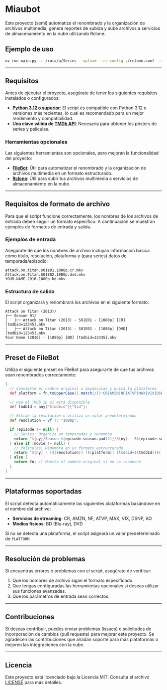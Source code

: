 # Miaubot

Este proyecto (semi) automatiza el renombrado y la organización de archivos multimedia, genera reportes de subida y sube archivos a servicios de almacenamiento en la nube utilizando Rclone.

## Ejemplo de uso

```bash
uv run main.py -i /ruta/a/Series --upload --rc-config ./rclone.conf --rc-args="--fast-list" --rc-remote myRemote --dry-run
```

---

## Requisitos

Antes de ejecutar el proyecto, asegúrate de tener los siguientes requisitos instalados o configurados:

- **[Python 3.12 o superior](https://www.python.org/)**: El script es compatible con Python 3.12 o versiones más recientes, lo cual es recomendado para un mejor rendimiento y compatibilidad.
- **Una clave válida de [TMDb API](https://www.themoviedb.org/settings/api)**: Necesaria para obtener los pósters de series y películas.

### Herramientas opcionales
Las siguientes herramientas son opcionales, pero mejoran la funcionalidad del proyecto:

- **[FileBot](https://www.filebot.net/)**: Útil para automatizar el renombrado y la organización de archivos multimedia en un formato estructurado.
- **[Rclone](https://rclone.org/)**: Útil para subir tus archivos multimedia a servicios de almacenamiento en la nube.

---

## Requisitos de formato de archivo

Para que el script funcione correctamente, los nombres de los archivos de entrada deben seguir un formato específico. A continuación se muestran ejemplos de formatos de entrada y salida.

### Ejemplos de entrada
Asegúrate de que los nombres de archivo incluyan información básica como título, resolución, plataforma y (para series) datos de temporada/episodio:

```plaintext
attack.on.titan.s01e01.1080p.cr.mkv
Attack.on.Titan.S01E02.1080p.dvd.mkv
YOUR.NAME.2016.1080p.bd.mkv
```

### Estructura de salida
El script organizará y renombrará los archivos en el siguiente formato:

```plaintext
Attack on Titan (2013)/
├── Season 01/
│   ├── Attack on Titan (2013) - S01E01 - [1080p] [CR] [tmdbid=12345].mkv
│   ├── Attack on Titan (2013) - S01E02 - [1080p] [DVD] [tmdbid=12345].mkv
Your Name (2016) - [1080p] [BD] [tmdbid=12345].mkv
```

---

## Preset de FileBot

Utiliza el siguiente preset en FileBot para asegurarte de que tus archivos sean renombrados correctamente:

```groovy
{
  // Convierte el nombre original a mayúsculas y busca la plataforma
  def platform = fn.toUpperCase().match(/(?:CR|AMZN|NF|ATVP|MAX|VIX|DSNP|AO|BD|DVD)/) ?: "PLATFORM";

  // Usa el TMDb ID si está disponible
  def tmdbId = any{"$tmdbid"}{"$id"};

  // Extrae la resolución o utiliza un valor predeterminado
  def resolution = vf ?: "1080p";

  if (episode != null) {
    // Series: Organiza en temporadas y renombra
    return "${ny}/Season ${episode.season.pad(2)}/${ny} - S${episode.season.pad(2)}E${episode.episode.pad(2)} - [${resolution}] [${platform}] [tmdbid=${tmdbId}]${'.'+ext}";
  } else if (movie != null) {
    // Películas: Renombra en un formato estructurado
    return "${ny} - [${resolution}] [${platform}] [tmdbid=${tmdbId}]${'.'+ext}";
  } else {
    return fn; // Mantén el nombre original si no se reconoce
  }
}
```

---

## Plataformas soportadas

El script detecta automáticamente las siguientes plataformas basándose en el nombre del archivo:

- **Servicios de streaming**: CR, AMZN, NF, ATVP, MAX, VIX, DSNP, AO
- **Medios físicos**: BD (Blu-ray), DVD

Si no se detecta una plataforma, el script asignará un valor predeterminado de `PLATFORM`.

---

## Resolución de problemas

Si encuentras errores o problemas con el script, asegúrate de verificar:

1. Que los nombres de archivo sigan el formato especificado.
2. Que tengas configuradas las herramientas opcionales si deseas utilizar sus funciones avanzadas.
3. Que los parámetros de entrada sean correctos.

---

## Contribuciones

Si deseas contribuir, puedes enviar problemas (issues) o solicitudes de incorporación de cambios (pull requests) para mejorar este proyecto. Se agradecen las contribuciones que añadan soporte para más plataformas o mejoren las integraciones con la nube.

---

## Licencia

Este proyecto está licenciado bajo la Licencia MIT. Consulta el archivo [LICENSE](./LICENSE) para más detalles.